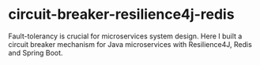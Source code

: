 # circuit-breaker-resilience4j-redis
Fault-tolerancy is crucial for microservices system design. Here I built a circuit breaker mechanism for Java microservices with Resilience4J, Redis and Spring Boot.
